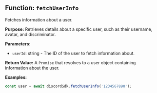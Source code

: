 ## Function: `fetchUserInfo`

Fetches information about a user.

**Purpose:**
Retrieves details about a specific user, such as their username, avatar, and discriminator.

**Parameters:**
- `userId`: string - The ID of the user to fetch information about.

**Return Value:**
A `Promise` that resolves to a user object containing information about the user.

**Examples:**
```typescript
const user = await discordSdk.fetchUserInfo('1234567890');
```